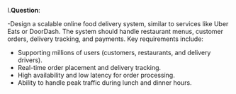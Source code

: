 I.**Question**: 

-Design a scalable online food delivery system, similar to services like Uber Eats or DoorDash. The system should handle restaurant menus, customer orders, delivery tracking, and payments. Key requirements include:
  - Supporting millions of users (customers, restaurants, and delivery drivers).
  - Real-time order placement and delivery tracking.
  - High availability and low latency for order processing.
  - Ability to handle peak traffic during lunch and dinner hours.

